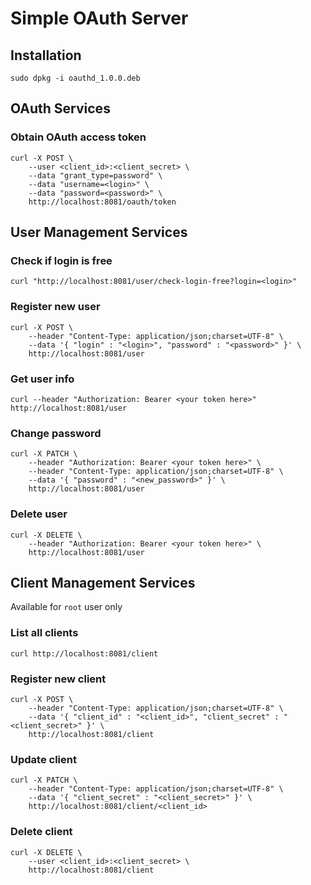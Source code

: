 # Simple OAuth Server

## Installation
```shell
sudo dpkg -i oauthd_1.0.0.deb
```

## OAuth Services
### Obtain OAuth access token
```shell
curl -X POST \
    --user <client_id>:<client_secret> \
    --data "grant_type=password" \
    --data "username=<login>" \
    --data "password=<password>" \
    http://localhost:8081/oauth/token
```

## User Management Services
### Check if login is free
```shell
curl "http://localhost:8081/user/check-login-free?login=<login>"
```

### Register new user
```shell
curl -X POST \
    --header "Content-Type: application/json;charset=UTF-8" \
    --data '{ "login" : "<login>", "password" : "<password>" }' \
    http://localhost:8081/user
```

### Get user info
```shell
curl --header "Authorization: Bearer <your token here>" http://localhost:8081/user
```

### Change password
```shell
curl -X PATCH \
    --header "Authorization: Bearer <your token here>" \
    --header "Content-Type: application/json;charset=UTF-8" \
    --data '{ "password" : "<new_password>" }' \
    http://localhost:8081/user
```

### Delete user
```shell
curl -X DELETE \
    --header "Authorization: Bearer <your token here>" \
    http://localhost:8081/user
```

## Client Management Services
Available for `root` user only

### List all clients
```shell
curl http://localhost:8081/client
```

### Register new client
```shell
curl -X POST \
    --header "Content-Type: application/json;charset=UTF-8" \
    --data '{ "client_id" : "<client_id>", "client_secret" : "<client_secret>" }' \
    http://localhost:8081/client
```

### Update client
```shell
curl -X PATCH \
    --header "Content-Type: application/json;charset=UTF-8" \
    --data '{ "client_secret" : "<client_secret>" }' \
    http://localhost:8081/client/<client_id>
```

### Delete client
```shell
curl -X DELETE \
    --user <client_id>:<client_secret> \
    http://localhost:8081/client
```
